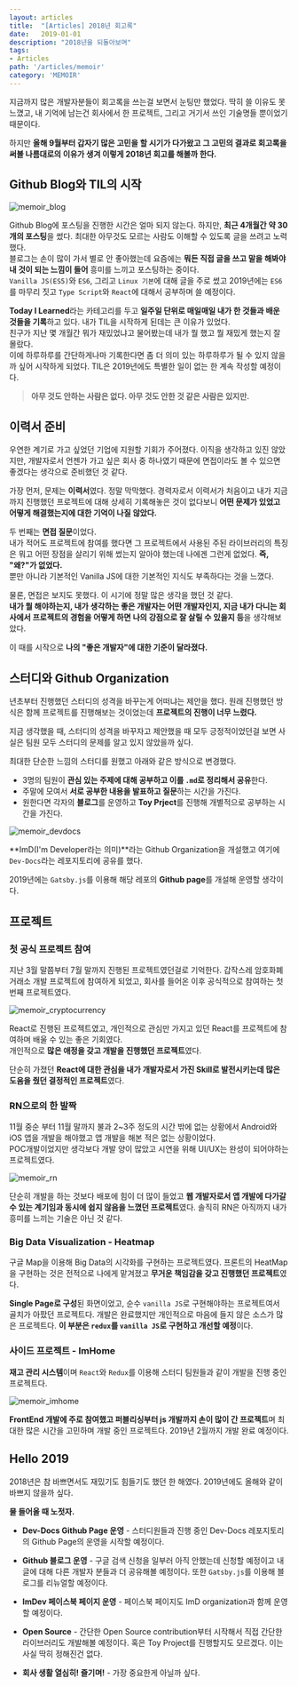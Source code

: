 ```yaml
---
layout: articles
title:  "[Articles] 2018년 회고록"
date:   2019-01-01
description: "2018년을 되돌아보며"
tags:
- Articles
path: '/articles/memoir'
category: 'MEMOIR'
---
```


지금까지 많은 개발자분들이 회고록을 쓰는걸 보면서 눈팅만 했었다. 딱히 쓸 이유도 못 느꼈고, 내 기억에 남는건 회사에서 한 프로젝트, 그리고 거기서 쓰인 기술명들 뿐이었기 때문이다.

하지만 **올해 9월부터 갑자기 많은 고민을 할 시기가 다가왔고 그 고민의 결과로 회고록을 써볼 나름대로의 이유가 생겨 이렇게 2018년 회고를 해볼까 한다.**

## Github Blog와 TIL의 시작

![memoir_blog](/assets/img/memoir_blog.png)

Github Blog에 포스팅을 진행한 시간은 얼마 되지 않는다. 하지만, **최근 4개월간 약 30개의 포스팅**을 썼다. 최대한 아무것도 모르는 사람도 이해할 수 있도록 글을 쓰려고 노력했다.<br/>
블로그는 손이 많이 가서 별로 안 좋아했는데 요즘에는 **뭐든 직접 글을 쓰고 말을 해봐야 내 것이 되는 느낌이 들어** 흥미를 느끼고 포스팅하는 중이다.<br/>`Vanilla JS(ES5)`와 `ES6`, 그리고 `Linux 기본`에 대해 글을 주로 썼고 2019년에는 `ES6`를 마무리 짓고 `Type Script`와 `React`에 대해서 공부하며 쓸 예정이다.

**Today I Learned**라는 카테고리를 두고 **일주일 단위로 매일매일 내가 한 것들과 배운 것들을 기록**하고 있다. 내가 TIL을 시작하게 된데는 큰 이유가 있었다. <br/> 친구가 지난 몇 개월간 뭐가 재밌었냐고 물어봤는데 내가 뭘 했고 뭘 재밌게 했는지 잘 몰랐다. <br/>이에 하루하루를 간단하게나마 기록한다면 좀 더 의미 있는 하루하루가 될 수 있지 않을까 싶어 시작하게 되었다. TIL은 2019년에도 특별한 일이 없는 한 계속 작성할 예정이다.

> **아무 것도 안하는 사람은 없다. 아무 것도 안한 것 같은 사람은 있지만.**

## 이력서 준비


우연한 계기로 가고 싶었던 기업에 지원할 기회가 주어졌다. 이직을 생각하고 있진 않았지만, 개발자로서 언젠가 가고 싶은 회사 중 하나였기 때문에 면접이라도 볼 수 있으면 좋겠다는 생각으로 준비했던 것 같다.

가장 먼저, 문제는 **이력서**였다. 정말 막막했다. 경력자로서 이력서가 처음이고 내가 지금까지 진행했던 프로젝트에 대해 상세히 기록해놓은 것이 없다보니 **어떤 문제가 있었고 어떻게 해결했는지에 대한 기억이 나질 않았다.**

두 번째는 **면접 질문**이었다. <br/>내가 적어도 프로젝트에 참여를 했다면 그 프로젝트에서 사용된 주된 라이브러리의 특징은 뭐고 어떤 장점을 살리기 위해 썼는지 알아야 했는데 나에겐 그런게 없었다. **즉, "왜?"가 없었다.** <br/>뿐만 아니라 기본적인 Vanilla JS에 대한 기본적인 지식도 부족하다는 것을 느꼈다.

물론, 면접은 보지도 못했다. 이 시기에 정말 많은 생각을 했던 것 같다. <br/>**내가 뭘 해야하는지, 내가 생각하는 좋은 개발자는 어떤 개발자인지, 지금 내가 다니는 회사에서 프로젝트의 경험을 어떻게 하면 나의 강점으로 잘 살릴 수 있을지 등**을 생각해보았다. 

이 때를 시작으로 **나의 "좋은 개발자"에 대한 기준이 달라졌다.**

## 스터디와 Github Organization

년초부터 진행했던 스터디의 성격을 바꾸는게 어떠냐는 제안을 했다. 원래 진행했던 방식은 함께 프로젝트를 진행해보는 것이었는데 **프로젝트의 진행이 너무 느렸다.**

지금 생각했을 때, 스터디의 성격을 바꾸자고 제안했을 때 모두 긍정적이었던걸 보면 사실은 팀원 모두 스터디의 문제를 알고 있지 않았을까 싶다.

최대한 단순한 느낌의 스터디를 원했고 아래와 같은 방식으로 변경했다.

* 3명의 팀원이 **관심 있는 주제에 대해 공부하고 이를 `.md`로 정리해서 공유**한다.
* 주말에 모여서 **서로 공부한 내용을 발표하고 질문**하는 시간을 가진다.
* 원한다면 각자의 **블로그**를 운영하고 **Toy Prject**를 진행해 개별적으로 공부하는 시간을 가진다.

![memoir_devdocs](/assets/img/memoir_devdocs.png)

**ImD(I'm Developer라는 의미)**라는 Github Organization을 개설했고 여기에 `Dev-Docs`라는 레포지토리에 공유를 했다. 

2019년에는 `Gatsby.js`를 이용해 해당 레포의 **Github page**를 개설해 운영할 생각이다.

## 프로젝트

### 첫 공식 프로젝트 참여

지난 3월 말쯤부터 7월 말까지 진행된 프로젝트였던걸로 기억한다. 갑작스레 암호화폐 거래소 개발 프로젝트에 참여하게 되었고, 회사를 들어온 이후 공식적으로 참여하는 첫 번째 프로젝트였다.

![memoir_cryptocurrency](/assets/img/memoir_cryptocurrency.png)

React로 진행된 프로젝트였고, 개인적으로 관심만 가지고 있던 React를 프로젝트에 참여하며 배울 수 있는 좋은 기회였다. <br/>개인적으로 **많은 애정을 갖고 개발을 진행했던 프로젝트**였다.

단순히 가졌던 **React에 대한 관심을 내가 개발자로서 가진 Skill로 발전시키는데 많은 도움을 줬던 결정적인 프로젝트**였다.

### RN으로의 한 발짝

11월 중순 부터 11월 말까지 불과 2~3주 정도의 시간 밖에 없는 상황에서 Android와 iOS 앱을 개발을 해야했고 앱 개발을 해본 적은 없는 상황이었다.<br/> POC개발이었지만 생각보다 개발 양이 많았고 시연을 위해 UI/UX는 완성이 되어야하는 프로젝트였다.

![memoir_rn](/assets/img/memoir_rn.jpg)

 단순히 개발을 하는 것보다 배포에 힘이 더 많이 들었고 **웹 개발자로서 앱 개발에 다가갈 수 있는 계기임과 동시에 쉽지 않음을 느꼈던 프로젝트**였다. 솔직히 RN은 아직까지 내가 흥미를 느끼는 기술은 아닌 것 같다.

### Big Data Visualization - Heatmap

구글 Map을 이용해 Big Data의 시각화를 구현하는 프로젝트였다. 프론트의 HeatMap을 구현하는 것은 전적으로 나에게 맡겨졌고 **무거운 책임감을 갖고 진행했던 프로젝트**였다.

**Single Page로 구성**된 화면이었고, 순수 `vanilla JS`로 구현해야하는 프로젝트여서 골치가 아팠던 프로젝트다. 개발은 완료했지만 개인적으로 마음에 들지 않은 소스가 많은 프로젝트다. **이 부분은 `redux`를 `vanilla JS`로 구현하고 개선할 예정**이다.

### 사이드 프로젝트 - ImHome

**재고 관리 시스템**이며 `React`와 `Redux`를 이용해 스터디 팀원들과 같이 개발을 진행 중인 프로젝트다.

![memoir_imhome](/assets/img/memoir_imhome.png)

 **FrontEnd 개발에 주로 참여했고 퍼블리싱부터 js 개발까지 손이 많이 간 프로젝트**며 최대한 많은 시간을 고민하며 개발 중인 프로젝트다. 2019년 2월까지 개발 완료 예정이다.


## Hello 2019

2018년은 참 바쁘면서도 재밌기도 힘들기도 했던 한 해였다.
2019년에도 올해와 같이 바쁘지 않을까 싶다. 

**물 들어올 때 노젓자.**

* **Dev-Docs Github Page 운영** - 스터디원들과 진행 중인 Dev-Docs 레포지토리의 Github Page의 운영을 시작할 예정이다.

* **Github 블로그 운영** - 구글 검색 신청을 일부러 아직 안했는데 신청할 예정이고 내 글에 대해 다른 개발자 분들과 더 공유해볼 예정이다. 또한 `Gatsby.js`를 이용해 블로그를 리뉴얼할 예정이다.

* **ImDev 페이스북 페이지 운영** - 페이스북 페이지도 ImD organization과 함께 운영할 예정이다.

* **Open Source** - 간단한 Open Source contribution부터 시작해서 직접 간단한 라이브러리도 개발해볼 예정이다. 혹은 Toy Project를 진행할지도 모르겠다. 이는 사실 딱히 정해진건 없다.

* **회사 생활 열심히! 즐기며!** - 가장 중요한게 아닐까 싶다.